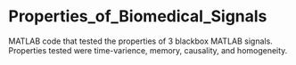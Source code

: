 # Properties_of_Biomedical_Signals
 MATLAB code that tested the properties of 3 blackbox MATLAB signals. Properties tested were time-varience, memory, causality, and homogeneity.
